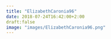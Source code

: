 ```yaml
---
title: "ElizabethCaronia96"
date: 2018-07-24T16:42:00+2:00
draft:false
image: "images/ElizabethCaronia96.png"
---
```

